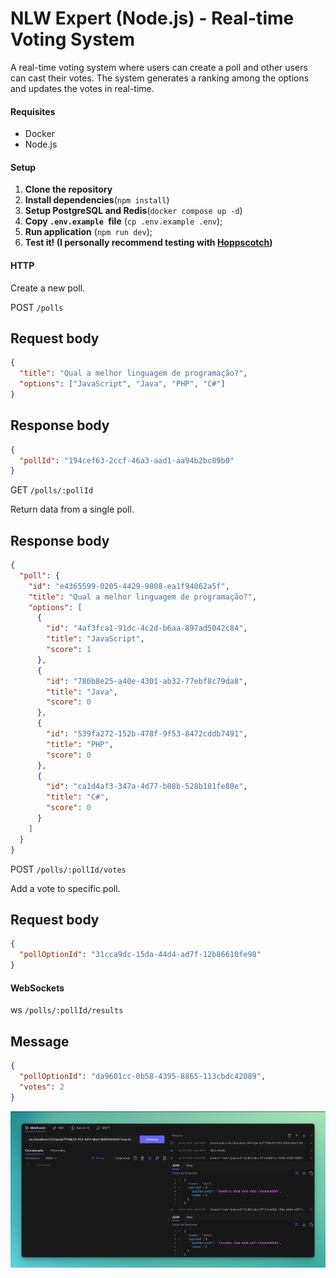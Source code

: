 # NLW Expert (Node.js) - Real-time Voting System

A real-time voting system where users can create a poll and other users can cast their votes. The system generates a ranking among the options and updates the votes in real-time.

#### Requisites

- Docker
- Node.js

#### Setup

1. **Clone the repository**
2. **Install dependencies**(`npm install`)
3. **Setup PostgreSQL and Redis**(`docker compose up -d`)
4. **Copy `.env.example `file** (`cp .env.example .env`);
5. **Run application** (`npm run dev`);
6. **Test it! (I personally recommend testing with [Hoppscotch](https://hoppscotch.io/))**

#### HTTP

Create a new poll.

POST `/polls`

## Request body

```json
{
  "title": "Qual a melhor linguagem de programação?",
  "options": ["JavaScript", "Java", "PHP", "C#"]
}
```

## Response body

```json
{
  "pollId": "194cef63-2ccf-46a3-aad1-aa94b2bc89b0"
}
```

GET `/polls/:pollId`

Return data from a single poll.

## Response body

```json
{
  "poll": {
    "id": "e4365599-0205-4429-9808-ea1f94062a5f",
    "title": "Qual a melhor linguagem de programação?",
    "options": [
      {
        "id": "4af3fca1-91dc-4c2d-b6aa-897ad5042c84",
        "title": "JavaScript",
        "score": 1
      },
      {
        "id": "780b8e25-a40e-4301-ab32-77ebf8c79da8",
        "title": "Java",
        "score": 0
      },
      {
        "id": "539fa272-152b-478f-9f53-8472cddb7491",
        "title": "PHP",
        "score": 0
      },
      {
        "id": "ca1d4af3-347a-4d77-b08b-528b181fe80e",
        "title": "C#",
        "score": 0
      }
    ]
  }
}
```

POST `/polls/:pollId/votes`

Add a vote to specific poll.

## Request body

```json
{
  "pollOptionId": "31cca9dc-15da-44d4-ad7f-12b86610fe98"
}
```

#### WebSockets

ws `/polls/:pollId/results`

## Message

```json
{
  "pollOptionId": "da9601cc-0b58-4395-8865-113cbdc42089",
  "votes": 2
}
```

<p align="center">
  <img src="./github/cover.png" style="align:center;" align="center" > 
</p>
